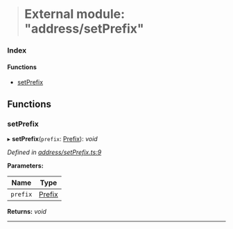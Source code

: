 > # External module: "address/setPrefix"

### Index

#### Functions

* [setPrefix](_address_setprefix_.md#setprefix)

## Functions

###  setPrefix

▸ **setPrefix**(`prefix`: [Prefix](_address_types_.md#prefix)): *void*

*Defined in [address/setPrefix.ts:9](url)*

**Parameters:**

Name | Type |
------ | ------ |
`prefix` | [Prefix](_address_types_.md#prefix) |

**Returns:** *void*

___